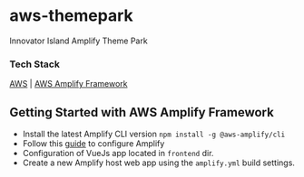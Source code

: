 # aws-themepark
Innovator Island Amplify Theme Park

### Tech Stack
[AWS](https://console.aws.amazon.com) | [AWS Amplify Framework](https://docs.amplify.aws/cli/start/install)

## Getting Started with AWS Amplify Framework

* Install the latest Amplify CLI version
    `npm install -g @aws-amplify/cli`
* Follow this [guide](https://docs.amplify.aws/cli/start/install#configure-the-amplify-cli) to configure Amplify
* Configuration of VueJs app located in `frontend` dir. 
* Create a new Amplify host web app using the `amplify.yml` build settings.
